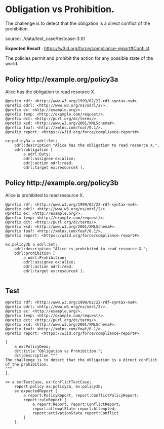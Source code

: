 # Obligation vs Prohibition.

 The challenge is to detect that the obligation is a direct conflict of the prohibition. 

source: ./data/test_case/testcase-3.ttl

**Expected Result** : https://w3id.org/force/compliance-report#Conflict

The policies permit and prohibit the action for any possible state of the world.

<h2>Policy <span>http://example.org/policy3a</span></h2>

Alice has the obligation to read resource X.

```
@prefix rdf: <http://www.w3.org/1999/02/22-rdf-syntax-ns#>.
@prefix odrl: <http://www.w3.org/ns/odrl/2/>.
@prefix ex: <http://example.org/>.
@prefix temp: <http://example.com/request/>.
@prefix dct: <http://purl.org/dc/terms/>.
@prefix xsd: <http://www.w3.org/2001/XMLSchema#>.
@prefix foaf: <http://xmlns.com/foaf/0.1/>.
@prefix report: <https://w3id.org/force/compliance-report#>.

ex:policy3a a odrl:Set;
    odrl:description "Alice has the obligation to read resource X.";
    odrl:obligation [ 
        a odrl:Duty;
        odrl:assignee ex:alice;
        odrl:action odrl:read;
        odrl:target ex:resourceX ].
```

<h2>Policy <span>http://example.org/policy3b</span></h2>

Alice is prohibited to read resource X.

```
@prefix rdf: <http://www.w3.org/1999/02/22-rdf-syntax-ns#>.
@prefix odrl: <http://www.w3.org/ns/odrl/2/>.
@prefix ex: <http://example.org/>.
@prefix temp: <http://example.com/request/>.
@prefix dct: <http://purl.org/dc/terms/>.
@prefix xsd: <http://www.w3.org/2001/XMLSchema#>.
@prefix foaf: <http://xmlns.com/foaf/0.1/>.
@prefix report: <https://w3id.org/force/compliance-report#>.

ex:policy3b a odrl:Set;
    odrl:description "Alice is prohibited to read resource X.";
    odrl:prohibition [
        a odrl:Prohibition;
        odrl:assignee ex:alice;
        odrl:action odrl:read;
        odrl:target ex:resourceX ].


```

## Test

```
@prefix rdf: <http://www.w3.org/1999/02/22-rdf-syntax-ns#>.
@prefix odrl: <http://www.w3.org/ns/odrl/2/>.
@prefix ex: <http://example.org/>.
@prefix temp: <http://example.com/request/>.
@prefix dct: <http://purl.org/dc/terms/>.
@prefix xsd: <http://www.w3.org/2001/XMLSchema#>.
@prefix foaf: <http://xmlns.com/foaf/0.1/>.
@prefix report: <https://w3id.org/force/compliance-report#>.

[
    a ex:PolicyDemo;
    dct:title "Obligation vs Prohibition.";
    dct:description """
The challenge is to detect that the obligation is a direct conflict
of the prohibition.
"""
].

<> a ex:TestCase, ex:ConflictTestCase;
    report:policy ex:policy3a, ex:policy3b;
    ex:expectedReport [
        a report:PolicyReport, report:ConflictPolicyReport;
        report:ruleReport [
            a report:Report, report:ConflictReport;
            report:attemptState report:Attempted;
            report:activationState report:Conflict
        ]
    ].

```
